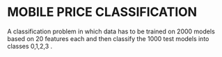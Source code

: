 # MOBILE PRICE CLASSIFICATION
A classification problem in which data has to be trained on 2000 models based on 20 features each and then classify the 1000 test models into classes 0,1,2,3 .
